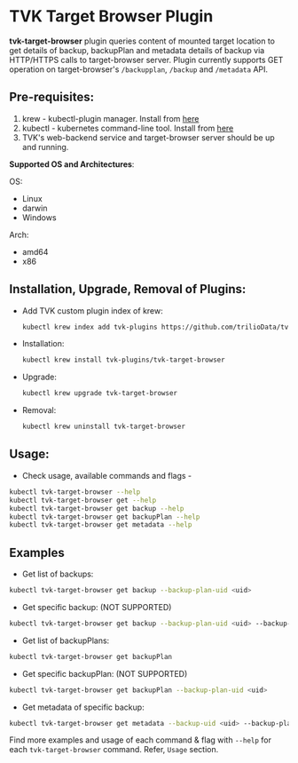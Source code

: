 # TVK Target Browser Plugin
  
  **tvk-target-browser** plugin queries content of mounted target location to get details of backup, backupPlan and
metadata details of backup via HTTP/HTTPS calls to target-browser server.
Plugin currently supports GET operation on target-browser's `/backupplan`, `/backup` and `/metadata` API.
 
## Pre-requisites:
  
  1. krew - kubectl-plugin manager. Install from [here](https://krew.sigs.k8s.io/docs/user-guide/setup/install/)
  2. kubectl - kubernetes command-line tool. Install from [here](https://kubernetes.io/docs/tasks/tools/install-kubectl/)
  3. TVK's web-backend service and target-browser server should be up and running.
  
  **Supported OS and Architectures**:
  
  OS:
  - Linux
  - darwin
  - Windows
  
  Arch:
  - amd64
  - x86
  
  
## Installation, Upgrade, Removal of Plugins:
  
  - Add TVK custom plugin index of krew:
  
    ```bash
    kubectl krew index add tvk-plugins https://github.com/trilioData/tvk-plugins.git
    ```
  
  - Installation:
  
    ```bash
    kubectl krew install tvk-plugins/tvk-target-browser
    ```
  
  - Upgrade:
  
    ```bash
    kubectl krew upgrade tvk-target-browser
    ```
  
  - Removal:
  
    ```bash
    kubectl krew uninstall tvk-target-browser
    ```
  
## Usage:

- Check usage, available commands and flags -
```bash
kubectl tvk-target-browser --help
kubectl tvk-target-browser get --help
kubectl tvk-target-browser get backup --help
kubectl tvk-target-browser get backupPlan --help
kubectl tvk-target-browser get metadata --help
```

## Examples
  
  - Get list of backups:
  ```bash
  kubectl tvk-target-browser get backup --backup-plan-uid <uid>
  ```

  - Get specific backup: (NOT SUPPORTED)
  ```bash
  kubectl tvk-target-browser get backup --backup-plan-uid <uid> --backup-uid <uid>
  ```

  - Get list of backupPlans:
  ```bash
  kubectl tvk-target-browser get backupPlan
  ```

  - Get specific backupPlan: (NOT SUPPORTED)
  ```bash
  kubectl tvk-target-browser get backupPlan --backup-plan-uid <uid>
  ```

  - Get metadata of specific backup:
  ```bash
  kubectl tvk-target-browser get metadata --backup-uid <uid> --backup-plan-uid <uid>
  ```

Find more examples and usage of each command & flag with `--help` for each `tvk-target-browser` command. Refer, `Usage` section.
